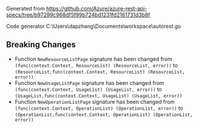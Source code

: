 
Generated from https://github.com/Azure/azure-rest-api-specs/tree/b97299c968df5f99b724bd1231fd2161731d3b8f

Code generator C:\Users\dapzhang\Documents\workspace\autorest.go

## Breaking Changes

- Function `NewResourceListPage` signature has been changed from `(func(context.Context, ResourceList) (ResourceList, error))` to `(ResourceList,func(context.Context, ResourceList) (ResourceList, error))`
- Function `NewUsageListPage` signature has been changed from `(func(context.Context, UsageList) (UsageList, error))` to `(UsageList,func(context.Context, UsageList) (UsageList, error))`
- Function `NewOperationListPage` signature has been changed from `(func(context.Context, OperationList) (OperationList, error))` to `(OperationList,func(context.Context, OperationList) (OperationList, error))`

